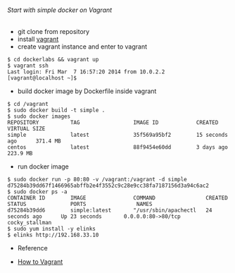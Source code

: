 ###### Start with simple docker on Vagrant

* git clone from repository
* install [vagrant](http://www.vagrantup.com/downloads.html)
* create vagrant instance and enter to vagrant
```
$ cd dockerlabs && vagrant up
$ vagrant ssh
Last login: Fri Mar  7 16:57:20 2014 from 10.0.2.2
[vagrant@localhost ~]$
```
* build docker image by Dockerfile inside vagrant
```
$ cd /vagrant
$ sudo docker build -t simple .
$ sudo docker images
REPOSITORY          TAG                 IMAGE ID            CREATED             VIRTUAL SIZE
simple              latest              35f569a95bf2        15 seconds ago      371.4 MB
centos              latest              88f9454e60dd        3 days ago          223.9 MB
```
* run docker image
```
$ sudo docker run -p 80:80 -v /vagrant:/vagrant -d simple
d75284b39dd67f1466965abffb2e4f3552c9c28e9cc38fa7187156d3a94c6ac2
$ sudo docker ps -a
CONTAINER ID        IMAGE               COMMAND                CREATED             STATUS              PORTS                NAMES
d75284b39dd6        simple:latest       "/usr/sbin/apachectl   24 seconds ago      Up 23 seconds       0.0.0.0:80->80/tcp   cocky_stallman
$ sudo yum install -y elinks
$ elinks http://192.168.33.10
```
* Reference
- [How to Vagrant](https://github.com/jedi4ever/veewee/wiki/vagrant-%28veewee%29-+-virtualbox-versions-test-matrix)
